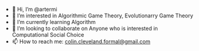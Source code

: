 - 👋 Hi, I’m @artermi
- 👀 I’m interested in Algorithmic Game Theory, Evolutionarry Game Theory
- 🌱 I’m currently learning Algorithm
- 💞️ I’m looking to collaborate on Anyone who is interested in Computational Social Choice
- 📫 How to reach me: colin.cleveland.formal@gmail.com

<!---
artermi/artermi is a ✨ special ✨ repository because its `README.md` (this file) appears on your GitHub profile.
You can click the Preview link to take a look at your changes.
--->
